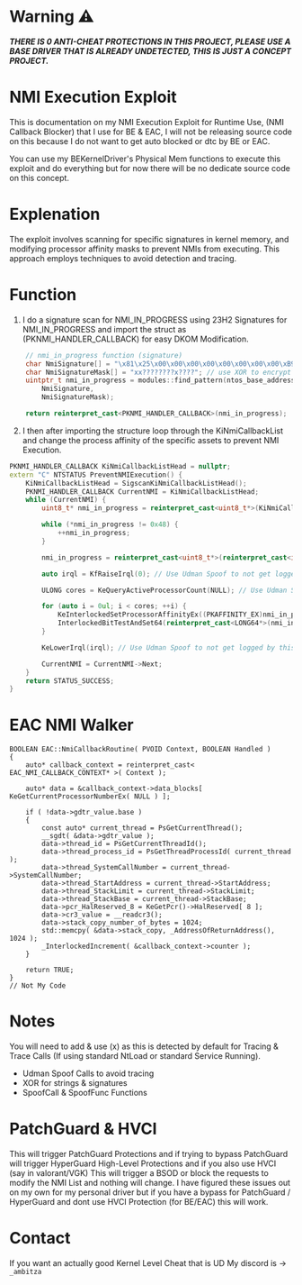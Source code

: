# Warning ⚠️
***THERE IS 0 ANTI-CHEAT PROTECTIONS IN THIS PROJECT, PLEASE USE A BASE DRIVER THAT IS ALREADY UNDETECTED, THIS IS JUST A CONCEPT PROJECT.***
# NMI Execution Exploit
This is documentation on my NMI Execution Exploit for Runtime Use, (NMI Callback Blocker) that I use for BE & EAC, I will not be releasing source code on this because I do not want to get auto blocked or dtc by BE or EAC.

You can use my BEKernelDriver's Physical Mem functions to execute this exploit and do everything but for now there will be no dedicate source code on this concept.
# Explenation
The exploit involves scanning for specific signatures in kernel memory, and modifying processor affinity masks to prevent NMIs from executing. This approach employs techniques to avoid detection and tracing.
# Function
1. I do a signature scan for NMI_IN_PROGRESS using 23H2 Signatures for NMI_IN_PROGRESS and import the struct as (PKNMI_HANDLER_CALLBACK) for easy DKOM Modification.
```cpp
	// nmi_in_progress function (signature)
	char NmiSignature[] = "\x81\x25\x00\x00\x00\x00\x00\x00\x00\x00\xB9\x00\x00\x00\x00"; // use XOR to encrypt this (will get sig scanned by ac)
	char NmiSignatureMask[] = "xx????????x????"; // use XOR to encrypt this (will get sig scanned by ac)
	uintptr_t nmi_in_progress = modules::find_pattern(ntos_base_address,
		NmiSignature,
		NmiSignatureMask);

    return reinterpret_cast<PKNMI_HANDLER_CALLBACK>(nmi_in_progress);
```
2. I then after importing the structure loop through the KiNmiCallbackList and change the process affinity of the specific assets to prevent NMI Execution.
```cpp
PKNMI_HANDLER_CALLBACK KiNmiCallbackListHead = nullptr;
extern "C" NTSTATUS PreventNMIExecution() {
	KiNmiCallbackListHead = SigscanKiNmiCallbackListHead();
	PKNMI_HANDLER_CALLBACK CurrentNMI = KiNmiCallbackListHead;
	while (CurrentNMI) {
		uint8_t* nmi_in_progress = reinterpret_cast<uint8_t*>(KiNmiCallbackListHead);

		while (*nmi_in_progress != 0x48) {
			++nmi_in_progress;
		}

		nmi_in_progress = reinterpret_cast<uint8_t*>(reinterpret_cast<intptr_t>(nmi_in_progress) + 3);

		auto irql = KfRaiseIrql(0); // Use Udman Spoof to not get logged by this

		ULONG cores = KeQueryActiveProcessorCount(NULL); // Use Udman Spoof to not get logged by this

		for (auto i = 0ul; i < cores; ++i) {
			KeInterlockedSetProcessorAffinityEx((PKAFFINITY_EX)nmi_in_progress, i); // Use Udman Spoof to not get logged by this
			InterlockedBitTestAndSet64(reinterpret_cast<LONG64*>(nmi_in_progress), i);
		}

		KeLowerIrql(irql); // Use Udman Spoof to not get logged by this

		CurrentNMI = CurrentNMI->Next;
	}
	return STATUS_SUCCESS;
}
```
# EAC NMI Walker
```cppp
BOOLEAN EAC::NmiCallbackRoutine( PVOID Context, BOOLEAN Handled )
{
	auto* callback_context = reinterpret_cast< EAC_NMI_CALLBACK_CONTEXT* >( Context );
	
	auto* data = &callback_context->data_blocks[ KeGetCurrentProcessorNumberEx( NULL ) ];
	
	if ( !data->gdtr_value.base )
	{
		const auto* current_thread = PsGetCurrentThread();
		__sgdt( &data->gdtr_value );
		data->thread_id = PsGetCurrentThreadId();
		data->thread_process_id = PsGetThreadProcessId( current_thread );
		data->thread_SystemCallNumber = current_thread->SystemCallNumber;
		data->thread_StartAddress = current_thread->StartAddress;
		data->thread_StackLimit = current_thread->StackLimit;
		data->thread_StackBase = current_thread->StackBase;
		data->pcr_HalReserved_8 = KeGetPcr()->HalReserved[ 8 ];
		data->cr3_value = __readcr3();
		data->stack_copy_number_of_bytes = 1024;
		std::memcpy( &data->stack_copy, _AddressOfReturnAddress(), 1024 );
		_InterlockedIncrement( &callback_context->counter );
	}
	
	return TRUE;
}
// Not My Code
```
# Notes
You will need to add & use (x) as this is detected by default for Tracing & Trace Calls (If using standard NtLoad or standard Service Running).
- Udman Spoof Calls to avoid tracing
- XOR for strings & signatures
- SpoofCall & SpoofFunc Functions
# PatchGuard & HVCI
This will trigger PatchGuard Protections and if trying to bypass PatchGuard will trigger HyperGuard High-Level Protections and if you also use HVCI (say in valorant/VGK) This will trigger a BSOD or block the requests to modify the NMI List and nothing will change. I have figured these issues out on my own for my personal driver but if you have a bypass for PatchGuard / HyperGuard and dont use HVCI Protection (for BE/EAC) this will work.
# Contact
If you want an actually good Kernel Level Cheat that is UD My discord is -> `_ambitza`
